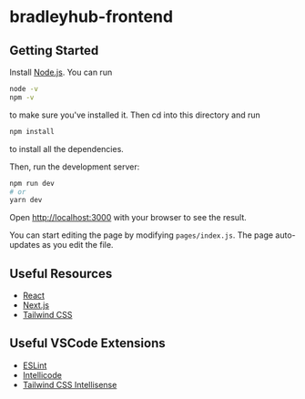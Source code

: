 # bradleyhub-frontend

## Getting Started

Install [Node.js](https://nodejs.org/en/). You can run
```bash
node -v
npm -v
```
to make sure you've installed it. Then cd into this directory and run 
```bash
npm install
```
to install all the dependencies.

Then, run the development server:

```bash
npm run dev
# or
yarn dev
```

Open [http://localhost:3000](http://localhost:3000) with your browser to see the result.

You can start editing the page by modifying `pages/index.js`. The page auto-updates as you edit the file.

## Useful Resources
- [React](https://reactjs.org/docs/getting-started.html)
- [Next.js](https://nextjs.org/docs)
- [Tailwind CSS](https://tailwindcss.com)

## Useful VSCode Extensions
- [ESLint](https://marketplace.visualstudio.com/items?itemName=dbaeumer.vscode-eslint)
- [Intellicode](https://marketplace.visualstudio.com/items?itemName=VisualStudioExptTeam.vscodeintellicode)
- [Tailwind CSS Intellisense](https://marketplace.visualstudio.com/items?itemName=bradlc.vscode-tailwindcss)